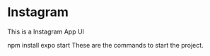 # Instagram
This is a Instagram App UI 

npm install 
expo start
These are the commands to start the project.
